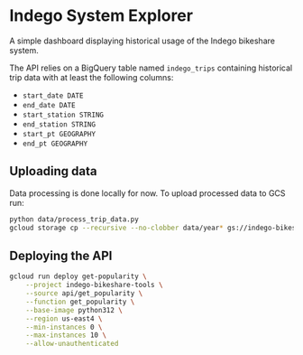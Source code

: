 # Indego System Explorer

A simple dashboard displaying historical usage of the Indego bikeshare system.

The API relies on a BigQuery table named `indego_trips` containing historical trip data with at least the following columns:

* `start_date DATE`
* `end_date DATE`
* `start_station STRING`
* `end_station STRING`
* `start_pt GEOGRAPHY`
* `end_pt GEOGRAPHY`

## Uploading data

Data processing is done locally for now. To upload processed data to GCS run:

```bash
python data/process_trip_data.py
gcloud storage cp --recursive --no-clobber data/year* gs://indego-bikeshare-tools-prepared_data/indego_trips
```

## Deploying the API

```bash
gcloud run deploy get-popularity \
    --project indego-bikeshare-tools \
    --source api/get_popularity \
    --function get_popularity \
    --base-image python312 \
    --region us-east4 \
    --min-instances 0 \
    --max-instances 10 \
    --allow-unauthenticated
```
